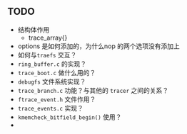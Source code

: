 









## TODO

* 结构体作用
  * trace_array{}
* options 是如何添加的，为什么nop 的两个选项没有添加上
* 如何与`traefs` 交互？
* `ring_buffer.c` 的实现？
* `trace_boot.c` 做什么用的？
* `debugfs` 文件系统实现？
* `trace_branch.c` 功能？与其他的 `tracer` 之间的关系？
* `ftrace_event.h` 文件作用？
* `trace_events.c` 实现？
* `kmemcheck_bitfield_begin()` 使用？
* 





